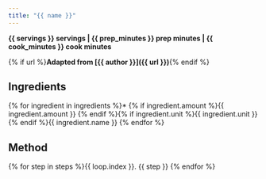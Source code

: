 ```yaml
---
title: "{{ name }}"
---
```


**{{ servings }} servings | {{ prep_minutes }} prep minutes | {{ cook_minutes }} cook minutes**

{% if url %}**Adapted from [{{ author }}]({{ url }})**{% endif %}

## Ingredients

{% for ingredient in ingredients %}* {% if ingredient.amount %}{{ ingredient.amount }} {% endif %}{% if ingredient.unit %}{{ ingredient.unit }} {% endif %}{{ ingredient.name }}
{% endfor %}

## Method

{% for step in steps %}{{ loop.index }}. {{ step }}
{% endfor %}


